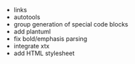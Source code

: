 * links
* autotools
* group generation of special code blocks
* add plantuml
* fix bold/emphasis parsing
* integrate xtx
* add HTML stylesheet

